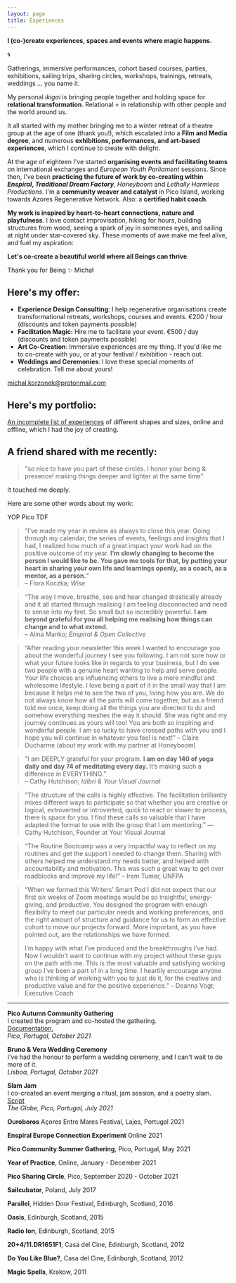 ```yaml
---
layout: page
title: Experiences
---
```


**I (co-)create experiences, spaces and events where magic happens.**
<p>
🌀
</p>
Gatherings, immersive performances, cohort based courses, parties, exhibitions, sailing trips, sharing circles, workshops, trainings, retreats, weddings ... you name it. 

My personal *ikigai* is bringing people together and holding space for **relational transformation**. Relational = in relationship with other people and the world around us.

It all started with my mother bringing me to a winter retreat of a theatre group at the age of one (thank you!), which escalated into a **Film and Media degree**, and numerous **exhibitions, performances, and art-based experiences**, which I continue to create with delight.

At the age of eighteen I've started **organising events and facilitating teams** on international exchanges and *European Youth Parliament* sessions. Since then, I've been **practicing the future of work by co-creating within *Enspiral*, *Traditional Dream Factory***, *Honeyboom* and *Lethally Harmless Productions*. I'm a **community weaver and catalyst** in Pico Island, working towards Azores Regenerative Network. Also: a **certified habit coach**.

**My work is inspired by heart-to-heart connections, nature and playfulness**. I love contact improvisation, hiking for hours, building structures from wood, seeing a spark of joy in someones eyes, and sailing at night under star-covered sky. These moments of awe make me feel alive, and fuel my aspiration:

**Let's co-create a beautiful world where all Beings can thrive**.

Thank you for Being ✨
Michał

## Here's my offer:
- **Experience Design Consulting**: I help regenerative organisations create transformational retreats, workshops, courses and events. €200 / hour (discounts and token payments possible)
- **Facilitation Magic:** Hire me to facilitate your event. €500 / day (discounts and token payments possible)
- **Art Co-Creation**: Immersive experiences are my thing. If you'd like me to co-create with you, or at your festival / exhibition - reach out.
- **Weddings and Ceremonies**: I love these special moments of celebration. Tell me about yours!

michal.korzonek@protonmail.com

## Here's my portfolio: 
[An incomplete list of experiences](/tag/experiences) of different shapes and sizes, online and offline, which I had the joy of creating.

## A friend shared with me recently:

> "so nice to have you part of these circles. I honor your being & presence! making things deeper and lighter at the same time"

It touched me deeply.

Here are some other words about my work:

YOP
Pico
TDF

> “I’ve made my year in review as always to close this year. Going through my calendar, the series of events, feelings and insights that I had, I realized how much of a great impact your work had on the positive outcome of my year. **I’m slowly changing to become the person I would like to be. You gave me tools for that, by putting your heart in sharing your own life and learnings openly, as a coach, as a mentor, as a person.**“  
– Flora Koczka; _Wise_

> “The way I move, breathe, see and hear changed drastically already and it all started through realising I am feeling disconnected and need to sense into my feet. So small but so incredibly powerful. **I am beyond grateful for you all helping me realising how things can change and to what extend.**  
– Alina Manko; _Enspiral & Open Collective_

> “After reading your newsletter this week I wanted to encourage you about the wonderful journey I see you following. I am not sure how or what your future looks like in regards to your business, but I do see two people with a genuine heart wanting to help and serve people. Your life choices are influencing others to live a more mindful and wholesome lifestyle. I love being a part of it in the small way that I am because it helps me to see the two of you, living how you are. We do not always know how all the parts will come together, but as a friend told me once, keep doing all the things you are directed to do and somehow everything meshes the way it should. She was right and my journey continues as yours will too! You are both so inspiring and wonderful people. I am so lucky to have crossed paths with you and I hope you will continue in whatever you feel is next!”
> – Claire Ducharme (about my work with my partner at Honeyboom)

> “I am DEEPLY grateful for your program. **I am on day 140 of yoga daily and day 74 of meditating every day.** It’s making such a difference in EVERYTHING.”  
– Cathy Hutchison; _Idibri & Your Visual Journal_

> “The structure of the calls is highly effective. The facilitation brilliantly mixes different ways to participate so that whether you are creative or logical, extroverted or introverted, quick to react or slower to process, there is space for you. I find these calls so valuable that I have adapted the format to use with the group that I am mentoring.”
— Cathy Hutchison, Founder at Your Visual Journal

> “The Routine Bootcamp was a very impactful way to reflect on my routines and get the support I needed to change them. Sharing with others helped me understand my needs better, and helped with accountability and motivation. This was such a great way to get over roadblocks and improve my life!”
– Irem Tumer, UNFPA

> “When we formed this Writers’ Smart Pod I did not expect that our first six weeks of Zoom meetings would be so insightful, energy-giving, and productive. You designed the program with enough flexibility to meet our particular needs and working preferences, and the right amount of structure and guidance for us to form an effective cohort to move our projects forward. More important, as you have pointed out, are the relationships we have formed.
> 
> I’m happy with what I’ve produced and the breakthroughs I’ve had. Now I wouldn’t want to continue with my project without these guys on the path with me. This is the most valuable and satisfying working group I’ve been a part of in a long time. I heartily encourage anyone who is thinking of working with you to just do it, for the creative and productive value and for the positive experience.”
– Deanna Vogt; Executive Coach



---

**Pico Autumn Community Gathering** <br>
I created the program and co-hosted the gathering. <br>
<a href="https://pico.microsolidarity.cc/projects/autumn-gathering-2021" target="_blank">Documentation.</a><br>
*Pico, Portugal, October 2021*

**Bruno & Vera Wedding Ceremony**<br>
I've had the honour to perform a wedding ceremony, and I can't wait to do more of it.<br>
*Lisboa, Portugal, October 2021*

**Slam Jam** <br>
I co-created an event merging a ritual, jam session, and a poetry slam.<br>
[Script](https://docs.google.com/document/d/1pzf7tmJDj-F7r2J8NW9VFKwp4szQTpjd4lu_xpDf2s8/edit@blank)<br>
*The Globe, Pico, Portugal, July 2021*

**Ouroboros** Açores Entre Mares Festival, Lajes, Portugal 2021

**Enspiral Europe Connection Experiment** Online 2021

**Pico Community Summer Gathering**, Pico, Portugal, May 2021

**Year of Practice**, Online, January - December 2021

**Pico Sharing Circle**, Pico, September 2020 - October 2021

**Sailcubator**, Poland, July 2017

**Parallel**, Hidden Door Festival, Edinburgh, Scotland, 2016

**Oasis**, Edinburgh, Scotland, 2015

**Radio Ion**, Edinburgh, Scotland, 2015

**20+4/11.DR1651F1**, Casa del Cine, Edinburgh, Scotland, 2012

**Do You Like Blue?**, Casa del Cine, Edinburgh, Scotland, 2012

**Magic Spells**, Krakow, 2011